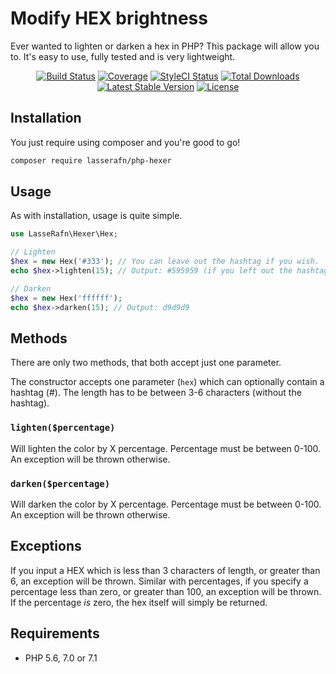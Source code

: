 # Modify HEX brightness

Ever wanted to lighten or darken a hex in PHP? This package will allow you to. 
It's easy to use, fully tested and is very lightweight.

<p align="center"> 
<a href="https://travis-ci.org/LasseRafn/php-hexer"><img src="https://img.shields.io/travis/LasseRafn/php-hexer.svg?style=flat-square" alt="Build Status"></a>
<a href="https://coveralls.io/github/LasseRafn/php-hexer"><img src="https://img.shields.io/coveralls/LasseRafn/php-hexer.svg?style=flat-square" alt="Coverage"></a>
<a href="https://styleci.io/repos/94527137"><img src="https://styleci.io/repos/94527137/shield?branch=master" alt="StyleCI Status"></a>
<a href="https://packagist.org/packages/LasseRafn/php-hexer"><img src="https://img.shields.io/packagist/dt/LasseRafn/php-hexer.svg?style=flat-square" alt="Total Downloads"></a>
<a href="https://packagist.org/packages/LasseRafn/php-hexer"><img src="https://img.shields.io/packagist/v/LasseRafn/php-hexer.svg?style=flat-square" alt="Latest Stable Version"></a>
<a href="https://packagist.org/packages/LasseRafn/php-hexer"><img src="https://img.shields.io/packagist/l/LasseRafn/php-hexer.svg?style=flat-square" alt="License"></a>
</p>

## Installation

You just require using composer and you're good to go!

```bash
composer require lasserafn/php-hexer
```

## Usage

As with installation, usage is quite simple. 

```php
use LasseRafn\Hexer\Hex;

// Lighten
$hex = new Hex('#333'); // You can leave out the hashtag if you wish.
echo $hex->lighten(15); // Output: #595959 (if you left out the hashtag, it would not be included in the output either)

// Darken
$hex = new Hex('ffffff');
echo $hex->darken(15); // Output: d9d9d9
```

## Methods

There are only two methods, that both accept just one parameter.

The constructor accepts one parameter (`hex`) which can optionally contain a hashtag (#). The length has to be between 3-6 characters (without the hashtag).

### `lighten($percentage)`

Will lighten the color by X percentage. Percentage must be between 0-100. An exception will be thrown otherwise.

### `darken($percentage)`

Will darken the color by X percentage. Percentage must be between 0-100. An exception will be thrown otherwise.

## Exceptions

If you input a HEX which is less than 3 characters of length, or greater than 6, an exception will be thrown. Similar with percentages, if you specify a percentage less than zero, or greater than 100, an exception will be thrown. If the percentage *is* zero, the hex itself will simply be returned.

## Requirements
* PHP 5.6, 7.0 or 7.1

